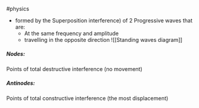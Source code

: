 #physics 

- formed by the Superposition interference) of 2 Progressive waves that are:
	- At the same frequency and amplitude
	-  travelling in the opposite direction
 ![[Standing waves diagram]]
##### Nodes:
Points of total destructive interference (no movement)

##### Antinodes:
 Points of total constructive interference (the most displacement)